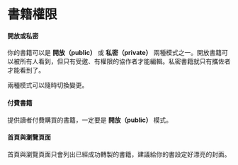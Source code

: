# 書籍權限

#### 開放或私密

你的書籍可以是 **開放（public）** 或 **私密（private）** 兩種模式之一。開放書籍可以被所有人看到，但只有受邀、有權限的協作者才能編輯。私密書籍就只有攜佐者才能看到了。

兩種模式可以隨時切換變更。

#### 付費書籍

提供讀者付費購買的書籍，一定要是 **開放（public）** 模式。

#### 首頁與瀏覽頁面

首頁與瀏覽頁面只會列出已經成功轉製的書籍，建議給你的書設定好漂亮的封面。
